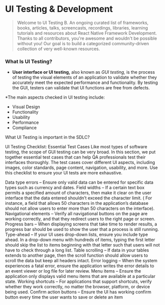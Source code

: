 # UI Testing & Development

> Welcome to UI Testing B. An ongoing curated list of frameworks, books, articles, talks, screencasts, recordings, libraries, learning tutorials and resources about React Native Framework Development. Thanks to all contributors, you're awesome and wouldn't be possible without you! Our goal is to build a categorized community-driven collection of very well-known resources.

### What Is UI Testing?
* **User interface or UI testing,** also known as *GUI testing,* is the process of testing the visual elements of an application to validate whether they accurately meet the expected performance and functionality. By testing the GUI, testers can validate that UI functions are free from defects.

*The main aspects checked in UI testing include:

- Visual Design
- Functionality
- Usability
- Performance
- Compliance

What UI Testing is important in the SDLC?


UI Testing Checklist: Essential Test Cases
Like most types of software testing, the scope of GUI testing can be very broad. In this section, we put together essential test cases that can help QA professionals test their interfaces thoroughly. The test cases cover different UI aspects, including images, color standards, page content, navigation, usability, and more. Use this checklist to ensure your UI tests are more exhaustive.

Data type errors – Ensure only valid data can be entered for specific data types such as currency and dates.
Field widths – If a certain text box permits a specified amount of characters, then make it clear on the user interface that the data entered shouldn’t exceed the character limit. ( For instance, a field that allows 50 characters in the application’s database should not allow users to enter more than 50 characters on the interface).
Navigational elements – Verify all navigational buttons on the page are working correctly, and that they redirect users to the right page or screen.
Progress bars – When displaying screens that take time to render results, a progress bar should be used to show the user that a process is still running.
Type-ahead – If your UI uses drop-down lists, ensure you include type ahead. In a drop-down menu with hundreds of items, typing the first letter should skip the list to items beginning with that letter such that users will not have to check through a long list.
Table scrolling – If data in your tables extends to another page, then the scroll function should allow users to scroll the data but keep all headers intact.
Error logging – When the system experiences a fatal error, ensure the application writes the error details to an event viewer or log file for later review.
Menu items – Ensure the application only displays valid menu items that are available at a particular state.
Working shortcuts – For applications that support shortcuts, verify whether they work correctly, no matter the browser, platform, or device being used.
Confirm action buttons – Ensure the UI has working confirm button every time the user wants to save or delete an item

